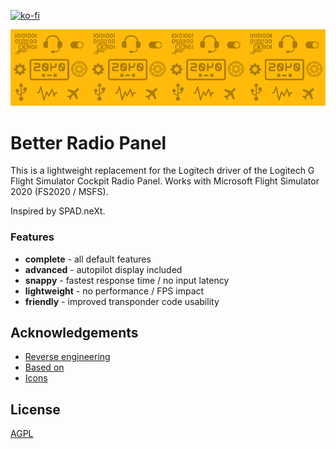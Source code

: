 [![ko-fi](https://ko-fi.com/img/githubbutton_sm.svg)](https://ko-fi.com/E1E3RYFSW)

![Logo](.img/banner.png)


# Better Radio Panel

This is a lightweight replacement for the Logitech driver of the Logitech G Flight Simulator Cockpit Radio Panel.
Works with Microsoft Flight Simulator 2020 (FS2020 / MSFS).

Inspired by SPAD.neXt.

### Features
* **complete** - all default features
* **advanced** - autopilot display included
* **snappy** - fastest response time / no input latency
* **lightweight** - no performance / FPS impact
* **friendly** - improved transponder code usability

## Acknowledgements

 - [Reverse engineering](https://github.com/bjanders/fpanels)
 - [Based on](https://github.com/daibach142/SaitekRadio)
 - [Icons](flaticon.com/)


## License

[AGPL](https://www.gnu.org/licenses/agpl-3.0.en.html)
